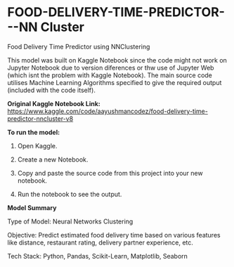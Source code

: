 # FOOD-DELIVERY-TIME-PREDICTOR---NN Cluster
Food Delivery Time Predictor using NNClustering

This model was built on Kaggle Notebook since the code might not work on Jupyter Notebook due to version diferences or thw use of Jupyter Web (which isnt the problem with Kaggle Notebook). The main source code utilises Machine Learning Algorithms specified to give the required output (included with the code itself).

**Original Kaggle Notebook Link:** https://www.kaggle.com/code/aayushmancodez/food-delivery-time-predictor-nncluster-v8

**To run the model:**

1) Open Kaggle.

2) Create a new Notebook.

3) Copy and paste the source code from this project into your new notebook.

4) Run the notebook to see the output.

**Model Summary**

Type of Model: Neural Networks Clustering

Objective: Predict estimated food delivery time based on various features like distance, restaurant rating, delivery partner experience, etc.

Tech Stack: Python, Pandas, Scikit-Learn, Matplotlib, Seaborn
